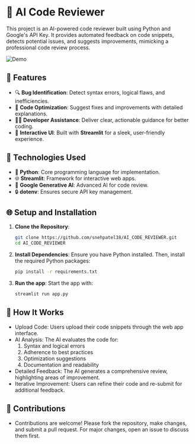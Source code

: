 # 🤖 AI Code Reviewer

This project is an AI-powered code reviewer built using Python and Google's API Key. It provides automated feedback on code snippets, detects potential issues, and suggests improvements, mimicking a professional code review process.

![Demo](./demo.gif)

## 🔧 Features
- 🔍 **Bug Identification**: Detect syntax errors, logical flaws, and inefficiencies.  
- 🔧 **Code Optimization**: Suggest fixes and improvements with detailed explanations.  
- 🧑‍🏫 **Developer Assistance**: Deliver clear, actionable guidance for better coding.  
- 🎨 **Interactive UI**: Built with **Streamlit** for a sleek, user-friendly experience.
## 🧠 Technologies Used
- 🐍 **Python**: Core programming language for implementation.  
- 🌐 **Streamlit**: Framework for interactive web apps.  
- 🤖 **Google Generative AI**: Advanced AI for code review.  
- 🔒 **dotenv**: Ensures secure API key management.
## 🌐 Setup and Installation

1. **Clone the Repository**:
   ```bash
   git clone https://github.com/snehpatel38/AI_CODE_REVIEWER.git
   cd AI_CODE_REVIEWER

2. **Install Dependencies**:
   Ensure you have Python installed. Then, install the required Python packages:
    ```bash
   pip install -r requirements.txt
    
3. **Run the app**:
   Start the app with:
   ```bash
   streamlit run app.py

## 🚀 How It Works
- Upload Code: Users upload their code snippets through the web app interface.
- AI Analysis: The AI evaluates the code for:
  1. Syntax and logical errors
  2. Adherence to best practices
  3. Optimization suggestions
  4. Documentation and readability
- Detailed Feedback: The AI generates a comprehensive review, highlighting areas of improvement.
- Iterative Improvement: Users can refine their code and re-submit for additional feedback.


## 🌟 Contributions
- Contributions are welcome! Please fork the repository, make changes, and submit a pull request. For major changes, open an issue to discuss them first.
